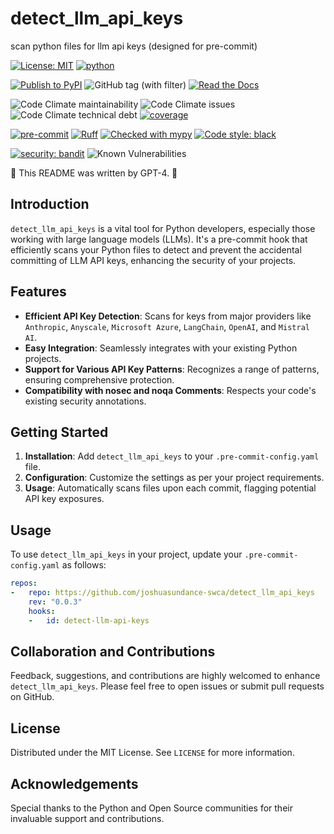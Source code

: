 # detect_llm_api_keys

scan python files for llm api keys (designed for pre-commit)


[![License: MIT](https://img.shields.io/badge/License-MIT-yellow.svg)](https://opensource.org/licenses/MIT)
[![python](https://img.shields.io/badge/Python-3.9+-3776AB.svg?style=flat&logo=python&logoColor=white)](https://www.python.org)

[![Publish to PyPI](https://github.com/joshuasundance-swca/detect_llm_api_keys/actions/workflows/publish_on_pypi.yml/badge.svg)](https://github.com/joshuasundance-swca/detect_llm_api_keys/actions/workflows/publish_on_pypi.yml)
![GitHub tag (with filter)](https://img.shields.io/github/v/tag/joshuasundance-swca/detect_llm_api_keys)
[![Read the Docs](https://img.shields.io/readthedocs/detect_llm_api_keys)](https://detect-llm-api-keys.readthedocs.io/en/latest/)

![Code Climate maintainability](https://img.shields.io/codeclimate/maintainability/joshuasundance-swca/detect_llm_api_keys)
![Code Climate issues](https://img.shields.io/codeclimate/issues/joshuasundance-swca/detect_llm_api_keys)
![Code Climate technical debt](https://img.shields.io/codeclimate/tech-debt/joshuasundance-swca/detect_llm_api_keys)
[![coverage](coverage.svg)](./COVERAGE.md)

[![pre-commit](https://img.shields.io/badge/pre--commit-enabled-brightgreen?logo=pre-commit&logoColor=white)](https://github.com/pre-commit/pre-commit)
[![Ruff](https://img.shields.io/endpoint?url=https://raw.githubusercontent.com/charliermarsh/ruff/main/assets/badge/v1.json)](https://github.com/charliermarsh/ruff)
[![Checked with mypy](http://www.mypy-lang.org/static/mypy_badge.svg)](http://mypy-lang.org/)
[![Code style: black](https://img.shields.io/badge/code%20style-black-000000.svg)](https://github.com/psf/black)

[![security: bandit](https://img.shields.io/badge/security-bandit-yellow.svg)](https://github.com/PyCQA/bandit)
![Known Vulnerabilities](https://snyk.io/test/github/joshuasundance-swca/detect_llm_api_keys/badge.svg)


🤖 This README was written by GPT-4. 🤖


## Introduction
`detect_llm_api_keys` is a vital tool for Python developers, especially those working with large language models (LLMs). It's a pre-commit hook that efficiently scans your Python files to detect and prevent the accidental committing of LLM API keys, enhancing the security of your projects.

## Features
- **Efficient API Key Detection**: Scans for keys from major providers like `Anthropic`, `Anyscale`, `Microsoft Azure`, `LangChain`, `OpenAI`, and `Mistral AI`.
- **Easy Integration**: Seamlessly integrates with your existing Python projects.
- **Support for Various API Key Patterns**: Recognizes a range of patterns, ensuring comprehensive protection.
- **Compatibility with nosec and noqa Comments**: Respects your code's existing security annotations.

## Getting Started
1. **Installation**: Add `detect_llm_api_keys` to your `.pre-commit-config.yaml` file.
2. **Configuration**: Customize the settings as per your project requirements.
3. **Usage**: Automatically scans files upon each commit, flagging potential API key exposures.

## Usage
To use `detect_llm_api_keys` in your project, update your `.pre-commit-config.yaml` as follows:

```.pre-commit-config.yaml
repos:
-   repo: https://github.com/joshuasundance-swca/detect_llm_api_keys
    rev: "0.0.3"
    hooks:
    -   id: detect-llm-api-keys
```

## Collaboration and Contributions
Feedback, suggestions, and contributions are highly welcomed to enhance `detect_llm_api_keys`. Please feel free to open issues or submit pull requests on GitHub.

## License
Distributed under the MIT License. See `LICENSE` for more information.

## Acknowledgements
Special thanks to the Python and Open Source communities for their invaluable support and contributions.
